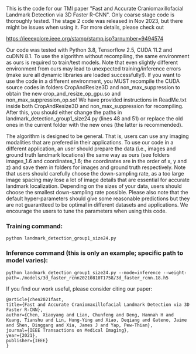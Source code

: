 This is the code for our TMI paper "Fast and Accurate Craniomaxillofacial Landmark Detection via 3D Faster R-CNN". Only coarse stage code is thoroughly tested. The stage 2 code was released in Nov 2023, but there might be issues when using it. For more details, please check out

https://ieeexplore.ieee.org/stamp/stamp.jsp?arnumber=9494574

Our code was tested with Python 3.8, Tensorflow 2.5, CUDA 11.2 and cuDNN 8.1. To use the algorithm without recompiling, the same environment as ours is required to train/test models. Note that even slightly different environment from ours may lead to unexpected training/inference errors (make sure all dynamic libraries are loaded successfully!). If you want to use the code in a different environment, you MUST recompile the CUDA source codes in folders CropAndResize3D and non_max_suppression to obtain the new crop_and_resize_op_gpu.so and non_max_suppression_op.so! We have provided instructions in ReadMe.txt inside both CropAndResize3D and non_max_suppression for recompiling. After this, you should either change the paths in landmark_detection_group1_size24.py (lines 48 and 51) or replace the old ones in the current folder with the new ones (the latter is recommended).

The algorithm is designed to be general. That is, users can use any imaging modalities that are prefered in their applications. To use our code in a different application, an user should prepare the data (i.e., images and ground truth landmark locations) the same way as ours (see folders images_1.6 and coordinates_1.6; the coordinates are in the order of x, y and z) and save them in folders for images and ground truth respectively. Note that users should carefully choose the down-sampling rate, as a too large image spacing may lose a lot of image details that are essential for accurate landmark localization. Depending on the sizes of your data, users should choose the smallest down-sampling rate possible. Please also note that the default hyper-parameters should give some reasonable predictions but they are not guarantteed to be optimal in different datasets and applications. We encourage the users to tune the parameters when using this code.

### Training command:

```python landmark_detection_group1_size24.py```

### Inference command (this is only an example; specific path to model varies):

```python landmark_detection_group1_size24.py --mode=inference --weight-path=./models/3d_faster_rcnn20210810T1758/3d_faster_rcnn.18.h5```


If you find our work useful, please consider citing our paper:

```
@article{chen2021fast,
title={Fast and Accurate Craniomaxillofacial Landmark Detection via 3D Faster R-CNN},
author={Chen, Xiaoyang and Lian, Chunfeng and Deng, Hannah H and Kuang, Tianshu and Lin, Hung-Ying and Xiao, Deqiang and Gateno, Jaime and Shen, Dinggang and Xia, James J and Yap, Pew-Thian},
journal={IEEE Transactions on Medical Imaging},
year={2021},
publisher={IEEE}
}
```
